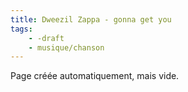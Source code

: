 ```yaml
---
title: Dweezil Zappa - gonna get you
tags:
    - -draft
    - musique/chanson
---
```


Page créée automatiquement, mais vide.
